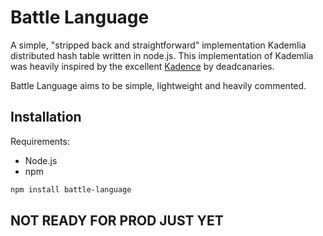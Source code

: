 # Battle Language

A simple, "stripped back and straightforward" implementation Kademlia distributed hash table written in node.js. This implementation of Kademlia was heavily inspired by the excellent [Kadence](https://github.com/deadcanaries/kadence) by deadcanaries. 

Battle Language aims to be simple, lightweight and heavily commented.

## Installation

Requirements:

- Node.js
- npm

```bash
npm install battle-language
```

## NOT READY FOR PROD JUST YET